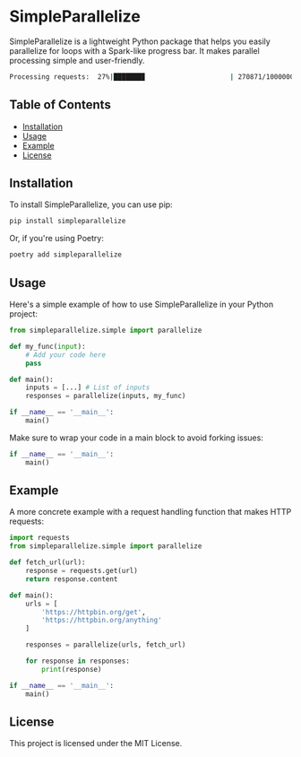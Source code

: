 # SimpleParallelize

SimpleParallelize is a lightweight Python package that helps you easily parallelize for loops with a Spark-like progress bar. It makes parallel processing simple and user-friendly.

```bash
Processing requests:  27%|███████▊                     | 270871/1000000 [00:02<00:06, 109052.10it/s]
```

## Table of Contents

- [Installation](#installation)
- [Usage](#usage)
- [Example](#example)
- [License](#license)

## Installation

To install SimpleParallelize, you can use pip:

```bash
pip install simpleparallelize
```

Or, if you're using Poetry:
```bash
poetry add simpleparallelize
```


## Usage

Here's a simple example of how to use SimpleParallelize in your Python project:

```python
from simpleparallelize.simple import parallelize

def my_func(input):
    # Add your code here
    pass

def main():
	inputs = [...] # List of inputs
	responses = parallelize(inputs, my_func)

if __name__ == '__main__':
    main()
```

Make sure to wrap your code in a main block to avoid forking issues:
```python
if __name__ == '__main__':
    main()
```

## Example

A more concrete example with a request handling function that makes HTTP requests:

```python
import requests
from simpleparallelize.simple import parallelize

def fetch_url(url):
    response = requests.get(url)
    return response.content

def main():
	urls = [
	    'https://httpbin.org/get',
	    'https://httpbin.org/anything'
	]

	responses = parallelize(urls, fetch_url)

	for response in responses:
	    print(response)

if __name__ == '__main__':
    main()
```

## License

This project is licensed under the MIT License.
